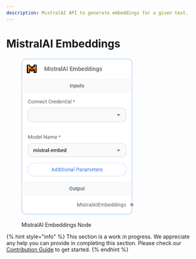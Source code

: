 ```yaml
---
description: MistralAI API to generate embeddings for a given text.
---
```


# MistralAI Embeddings

<figure><img src="../../../.gitbook/assets/image (10) (1) (1) (1).png" alt="" width="295"><figcaption><p>MistralAI Embeddings Node</p></figcaption></figure>

{% hint style="info" %}
This section is a work in progress. We appreciate any help you can provide in completing this section. Please check our [Contribution Guide](broken-reference) to get started.
{% endhint %}
